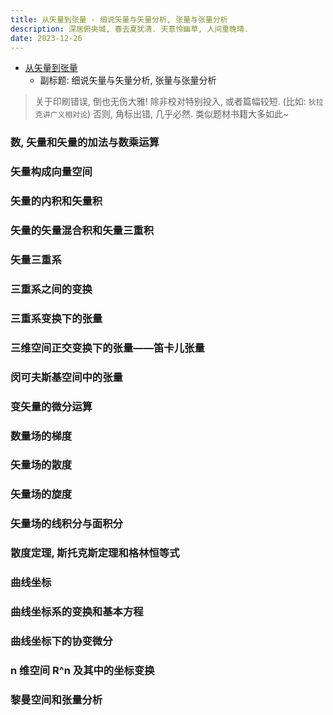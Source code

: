 ```yaml
---
title: 从矢量到张量 - 细说矢量与矢量分析, 张量与张量分析
description: 深居俯夹城, 春去夏犹清. 天意怜幽草, 人间重晚晴.
date: 2023-12-26
---
```


- [从矢量到张量](https://book.douban.com/subject/36000538/)
  - 副标题: 细说矢量与矢量分析, 张量与张量分析

> 关于印刷错误, 倒也无伤大雅!
  除非校对特别投入, 或者篇幅较短. (比如: `狄拉克讲广义相对论`)
  否则, 角标出错, 几乎必然. 类似题材书籍大多如此~

### 数, 矢量和矢量的加法与数乘运算

### 矢量构成向量空间

### 矢量的内积和矢量积

### 矢量的矢量混合积和矢量三重积

### 矢量三重系

### 三重系之间的变换

### 三重系变换下的张量

### 三维空间正交变换下的张量——笛卡儿张量

### 闵可夫斯基空间中的张量

### 变矢量的微分运算

### 数量场的梯度

### 矢量场的散度

### 矢量场的旋度

### 矢量场的线积分与面积分

### 散度定理, 斯托克斯定理和格林恒等式

### 曲线坐标

### 曲线坐标系的变换和基本方程

### 曲线坐标下的协变微分

### n 维空间 R^n 及其中的坐标变换

### 黎曼空间和张量分析
